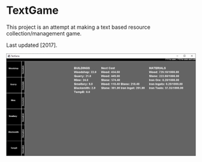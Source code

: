 # TextGame
This project is an attempt at making a text based resource collection/management game.

Last updated [2017].

![Screenshot](https://github.com/adibarra/TextGame/blob/main/TextGame.png)
